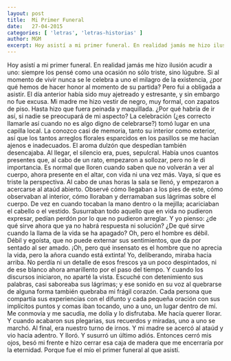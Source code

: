 ```yaml
---
layout: post
title:  Mi Primer Funeral
date:   27-04-2015
categories: [ 'letras', 'letras-historias' ]
author: MGM
excerpt: Hoy asistí a mi primer funeral. En realidad jamás me hizo ilusión acudir a uno...
---
```


Hoy asistí a mi primer funeral.
En realidad jamás me hizo ilusión acudir a uno: siempre los pensé como una ocasión no sólo triste, sino lúgubre. Si al momento de vivir nunca se le celebra a uno el milagro de la existencia, ¿por qué hemos de hacer honor al momento de su partida?
Pero fui a obligada a asistir. El día anterior había sido muy ajetreado y estresante, y sin embargo no fue excusa. Mi madre me hizo vestir de negro, muy formal, con zapatos de piso. Hasta hizo que fuera peinada y maquillada. ¿Por qué habría de ir así, si nadie se preocupará de mi aspecto?
La celebración (¿es correcto llamarle así cuando no es algo digno de celebrarse?) tomó lugar en una capilla local. La conozco casi de memoria, tanto su interior como exterior, así que los tantos arreglos florales esparcidos en los pasillos se me hacían ajenos e inadecuados. El aroma dulzón que despedían también desencajaba.
Al llegar, el silencio era, pues, sepulcral. Había unos cuantos presentes que, al cabo de un rato, empezaron a sollozar, pero no le di importancia. Es normal que lloren cuando saben que no volverán a ver al cuerpo, ahora presente en el altar, con vida ni una vez más. Vaya, sí que es triste la perspectiva.
Al cabo de unas horas la sala se llenó, y empezaron a acercarse al ataúd abierto. Observé cómo llegaban a los pies de este, cómo observaban al interior, cómo lloraban y derramaban sus lágrimas sobre el cuerpo. De vez en cuando tocaban la mano dentro o la mejilla; acariciaban el cabello o el vestido. Susurraban todo aquello que en vida no pudieron expresar, pedían perdón por lo que no pudieron arreglar.
Y yo pienso: ¿de qué sirve ahora que ya no habrá respuesta ni solución? ¿De qué sirve cuando la llama de la vida se ha apagado?
Oh, pero el hombre es débil. Débil y egoísta, que no puede externar sus sentimientos, que da por sentado al ser amado. ¡Oh, pero qué insensato es el hombre que no aprecia la vida, pero la añora cuando está extinta!
Yo, deliberando, miraba hacia arriba. No perdía ni un detalle de esos frescos ya un poco despintados, ni de ese blanco ahora amarillento por el paso del tiempo. Y cuando los discursos iniciaron, no aparté la vista. Escuché con detenimiento sus palabras, casi saboreaba sus lágrimas; y ese sonido en su voz al quebrarse de alguna forma también quebraba mi frágil corazón.
Cada persona que compartía sus experiencias con el difunto y cada pequeña oración con sus implícitos puntos y comas iban tocando, uno a uno, un lugar dentro de mí. Me conmovía y me sacudía, me dolía y lo disfrutaba.
Me hacía querer llorar.
Y cuando acabaron sus plegarias, sus recuerdos y miradas, uno a uno se marchó.
Al final, era nuestro turno de irnos.
Y mi madre se acercó al ataúd y vio hacia adentro. Y lloró. Y susurró un último adiós.
Entonces cerró mis ojos, besó mi frente e hizo cerrar esa caja de madera que me encerraría por la eternidad.
Porque fue el mío el primer funeral al que asistí.